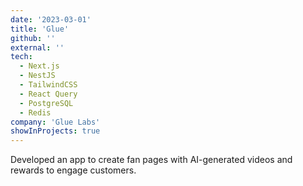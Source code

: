 ```yaml
---
date: '2023-03-01'
title: 'Glue'
github: ''
external: ''
tech:
  - Next.js
  - NestJS
  - TailwindCSS
  - React Query
  - PostgreSQL
  - Redis
company: 'Glue Labs'
showInProjects: true
---
```


Developed an app to create fan pages with AI-generated videos and rewards to engage customers.

